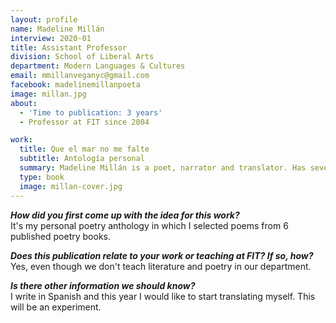 ```yaml
---
layout: profile
name: Madeline Millán
interview: 2020-01
title: Assistant Professor
division: School of Liberal Arts
department: Modern Languages & Cultures
email: mmillanveganyc@gmail.com
facebook: madelinemillanpoeta
image: millan.jpg
about:
  - 'Time to publication: 3 years'
  - Professor at FIT since 2004

work:
  title: Que el mar no me falte
  subtitle: Antología personal
  summary: Madeline Millán is a poet, narrator and translator. Has seven books published. Leche/Milk (Buenos Aires, 2008) won the PEN National Poetry Award of Puerto Rico. For over a decade, Millán was the founder and curator of a bilingual poetry reading series which was held at the "Cornelia Street Café." Her poetry has been featured at International poetry festivals, and translated into Portuguese, Arabic, English, French, and Italian. At the present, Millán is the creator of, Casa Pilar,  an artists and writers’ residence in Chapala, Mexico. Her personal poetry anthology, Que el mar no me falte, was launched in 2019.
  type: book
  image: millan-cover.jpg
---
```

***How did you first come up with the idea for this work?***  
It's my personal poetry anthology in which I selected poems from 6 published poetry books.

***Does this publication relate to your work or teaching at FIT? If so, how?***  
Yes, even though we don't teach literature and poetry in our department.

***Is there other information we should know?***  
I write in Spanish and this year I would like to start translating myself. This will be an experiment. 
